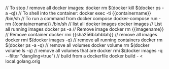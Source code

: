 // To stop / remove all docker images:
docker rm $(docker kill $(docker ps -a -q))
// To shell into the container:
docker exec -ti {{containername}} /bin/sh
// To run a command from docker compose
docker-compose run -rm {{containername}} /bin/sh
// list all docker images
docker images
// List all running images
docker ps -a
// Remove image
docker rm {{imagename}}
// Remove container
docker rmi {{sha256blahblah}}
// remove all images
docker rmi $(docker images -q)
// remove all running containers
docker rm $(docker ps -a -q)
// remove all volumes
docker volume rm $(docker volume ls -q)
// remove all volumes that are <none>
docker rmi $(docker images -q --filter "dangling=true")
// build from a dockerfile
docker build - < local.golang.orig
